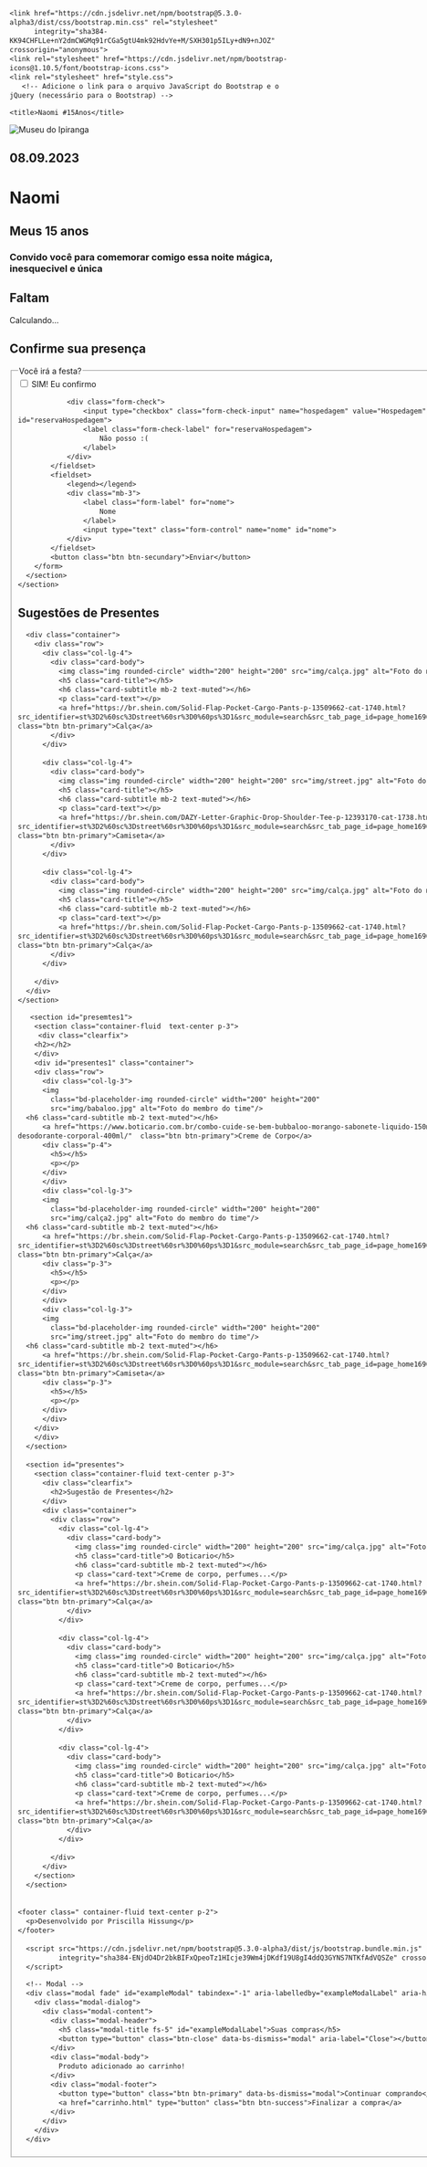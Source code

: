 <!DOCTYPE HTML>
<html lang="pt-br">

 <head>
    <meta charset="UTF-8">
    <!--  <meta charset="UTF-8">-->
    
    <link href="https://cdn.jsdelivr.net/npm/bootstrap@5.3.0-alpha3/dist/css/bootstrap.min.css" rel="stylesheet" 
          integrity="sha384-KK94CHFLLe+nY2dmCWGMq91rCGa5gtU4mk92HdvYe+M/SXH301p5ILy+dN9+nJOZ" crossorigin="anonymous">
    <link rel="stylesheet" href="https://cdn.jsdelivr.net/npm/bootstrap-icons@1.10.5/font/bootstrap-icons.css">
    <link rel="stylesheet" href="style.css">
       <!-- Adicione o link para o arquivo JavaScript do Bootstrap e o jQuery (necessário para o Bootstrap) -->
  <script src="https://code.jquery.com/jquery-3.5.1.slim.min.js"></script>
  <script src="https://cdn.jsdelivr.net/npm/@popperjs/core@2.11.6/dist/umd/popper.min.js"></script>
  <script src="https://stackpath.bootstrapcdn.com/bootstrap/4.5.2/js/bootstrap.min.js"></script> 
  <!--<link rel="stylesheet" href="https://stackpath.bootstrapcdn.com/bootstrap/4.5.2/css/bootstrap.min.css">-->
    <title>Naomi #15Anos</title>
 </head>

 <body>
          <div class="carousel-inner">
             <div class="carousel-item active">
               <img src="img/naomi3.jpg" class="d-block w-100" alt="Museu do Ipiranga">
                <div class="carousel-caption">
                    <h2>08.09.2023</h2>
                    <h1>Naomi</h1>
                    <h2>Meus 15 anos</h2>
                    <h3>Convido você para comemorar comigo essa noite mágica,
                    </br>inesquecivel e única</h3>
                 </div>
             </div>
         </div>
      </div>
   </header>

   <!--cronometro-->
   <section id="cronometro">
   <div class="container-fluid text-center p-3">
    <h1>Faltam</h1>
    <div class="display-3" id="timer">Calculando...</div>
  </div>
   <script>
    function startCountdown(endDate, display) {
      setInterval(function () {
        const now = new Date().getTime();
        const difference = endDate - now;
  
        if (difference <= 0) {
          display.textContent = "Tempo expirado!";
        } else {
          const days = Math.floor(difference / (1000 * 60 * 60 * 24));
          const hours = Math.floor((difference % (1000 * 60 * 60 * 24)) / (1000 * 60 * 60));
          const minutes = Math.floor((difference % (1000 * 60 * 60)) / (1000 * 60));
          const seconds = Math.floor((difference % (1000 * 60)) / 1000);
  
          const formattedTime = `${days}dias ${formatTimeComponent(hours)}h | ${formatTimeComponent(minutes)}m | ${formatTimeComponent(seconds)}s`;
          display.textContent = formattedTime;
        }
      }, 1000);
    }
  
    function formatTimeComponent(time) {
      return time < 10 ? `0${time}` : time;
    }
  
    window.onload = function () {
      const endDate = new Date("2023-09-08T21:00:00").getTime();
      const display = document.querySelector('#timer');
      startCountdown(endDate, display);
    };
  </script>
  </section>
  
  <!--Confirmação de Presença-->
  <section id="contato">
    <section class="container p-2">
        <h2 class="text-center">Confirme sua presença</h2>
        <form method="GET" action="">
            <fieldset>
                <legend>Você irá a festa?</legend>
                <div class="form-check">
                    <input type="checkbox" class="form-check-input" name="passagens" value="Passagens" id="compraPassagens">
                    <label class="form-check-label" for="compraPassagens">
                        SIM! Eu confirmo</label>
                
                <div class="form-check">
                    <input type="checkbox" class="form-check-input" name="hospedagem" value="Hospedagem" id="reservaHospedagem">
                    <label class="form-check-label" for="reservaHospedagem">
                        Não posso :(
                    </label>
                </div>
            </fieldset>
            <fieldset>
                <legend></legend>
                <div class="mb-3">
                    <label class="form-label" for="nome">
                        Nome
                    </label>
                    <input type="text" class="form-control" name="nome" id="nome">
                </div>   
            </fieldset>
            <button class="btn btn-secundary">Enviar</button>
        </form>
      </section>
    </section>

<!-- Presentes -->
<section id="presentes">
    <section class="container-fluid text-center p-3">
      <div class="clearfix">
        <h2>Sugestões de Presentes</h2>
      </div>
  
      <div class="container">
        <div class="row">
          <div class="col-lg-4">
            <div class="card-body">
              <img class="img rounded-circle" width="200" height="200" src="img/calça.jpg" alt="Foto do membro do time">
              <h5 class="card-title"></h5>
              <h6 class="card-subtitle mb-2 text-muted"></h6>
              <p class="card-text"></p>
              <a href="https://br.shein.com/Solid-Flap-Pocket-Cargo-Pants-p-13509662-cat-1740.html?src_identifier=st%3D2%60sc%3Dstreet%60sr%3D0%60ps%3D1&src_module=search&src_tab_page_id=page_home1690081813470&mallCode=1" class="btn btn-primary">Calça</a>
            </div>
          </div>
  
          <div class="col-lg-4">
            <div class="card-body">
              <img class="img rounded-circle" width="200" height="200" src="img/street.jpg" alt="Foto do membro do time">
              <h5 class="card-title"></h5>
              <h6 class="card-subtitle mb-2 text-muted"></h6>
              <p class="card-text"></p>
              <a href="https://br.shein.com/DAZY-Letter-Graphic-Drop-Shoulder-Tee-p-12393170-cat-1738.html?src_identifier=st%3D2%60sc%3Dstreet%60sr%3D0%60ps%3D1&src_module=search&src_tab_page_id=page_home1690081813470&mallCode=1" class="btn btn-primary">Camiseta</a>
            </div>
          </div>

          <div class="col-lg-4">
            <div class="card-body">
              <img class="img rounded-circle" width="200" height="200" src="img/calça.jpg" alt="Foto do membro do time">
              <h5 class="card-title"></h5>
              <h6 class="card-subtitle mb-2 text-muted"></h6>
              <p class="card-text"></p>
              <a href="https://br.shein.com/Solid-Flap-Pocket-Cargo-Pants-p-13509662-cat-1740.html?src_identifier=st%3D2%60sc%3Dstreet%60sr%3D0%60ps%3D1&src_module=search&src_tab_page_id=page_home1690081813470&mallCode=1" class="btn btn-primary">Calça</a>
            </div>
          </div>

        </div>
      </div>
    </section>
  </section>
  
	   <section id="presemtes1">
		<section class="container-fluid  text-center p-3">
		 <div class="clearfix">
		<h2></h2>
		</div> 
		<div id="presentes1" class="container">
		<div class="row">
		  <div class="col-lg-3">
		  <img 
			class="bd-placeholder-img rounded-circle" width="200" height="200"
			src="img/babaloo.jpg" alt="Foto do membro do time"/>
      <h6 class="card-subtitle mb-2 text-muted"></h6>
		  <a href="https://www.boticario.com.br/combo-cuide-se-bem-bubbaloo-morango-sabonete-liquido-150ml-locao-hidratante-desodorante-corporal-400ml/"  class="btn btn-primary">Creme de Corpo</a>
		  <div class="p-4">
			<h5></h5>
			<p></p>
		  </div>  
		  </div>  
		  <div class="col-lg-3">
		  <img 
			class="bd-placeholder-img rounded-circle" width="200" height="200"
			src="img/calça2.jpg" alt="Foto do membro do time"/>
      <h6 class="card-subtitle mb-2 text-muted"></h6>
		  <a href="https://br.shein.com/Solid-Flap-Pocket-Cargo-Pants-p-13509662-cat-1740.html?src_identifier=st%3D2%60sc%3Dstreet%60sr%3D0%60ps%3D1&src_module=search&src_tab_page_id=page_home1690081813470&mallCode=1"  class="btn btn-primary">Calça</a>
		  <div class="p-3">
			<h5></h5>
			<p></p>
		  </div>
		  </div>
		  <div class="col-lg-3">
		  <img 
			class="bd-placeholder-img rounded-circle" width="200" height="200"
			src="img/street.jpg" alt="Foto do membro do time"/>
      <h6 class="card-subtitle mb-2 text-muted"></h6>
		  <a href="https://br.shein.com/Solid-Flap-Pocket-Cargo-Pants-p-13509662-cat-1740.html?src_identifier=st%3D2%60sc%3Dstreet%60sr%3D0%60ps%3D1&src_module=search&src_tab_page_id=page_home1690081813470&mallCode=1" class="btn btn-primary">Camiseta</a>
		  <div class="p-3">
			<h5></h5>
			<p></p>
		  </div>
		  </div>
		</div>
		</div> 
	  </section>

      <section id="presentes">
        <section class="container-fluid text-center p-3">
          <div class="clearfix">
            <h2>Sugestão de Presentes</h2>
          </div>
          <div class="container">
            <div class="row">
              <div class="col-lg-4">
                <div class="card-body">
                  <img class="img rounded-circle" width="200" height="200" src="img/calça.jpg" alt="Foto do membro do time">
                  <h5 class="card-title">O Boticario</h5>
                  <h6 class="card-subtitle mb-2 text-muted"></h6>
                  <p class="card-text">Creme de corpo, perfumes...</p>
                  <a href="https://br.shein.com/Solid-Flap-Pocket-Cargo-Pants-p-13509662-cat-1740.html?src_identifier=st%3D2%60sc%3Dstreet%60sr%3D0%60ps%3D1&src_module=search&src_tab_page_id=page_home1690081813470&mallCode=1" class="btn btn-primary">Calça</a>
                </div>
              </div>
      
              <div class="col-lg-4">
                <div class="card-body">
                  <img class="img rounded-circle" width="200" height="200" src="img/calça.jpg" alt="Foto do membro do time">
                  <h5 class="card-title">O Boticario</h5>
                  <h6 class="card-subtitle mb-2 text-muted"></h6>
                  <p class="card-text">Creme de corpo, perfumes...</p>
                  <a href="https://br.shein.com/Solid-Flap-Pocket-Cargo-Pants-p-13509662-cat-1740.html?src_identifier=st%3D2%60sc%3Dstreet%60sr%3D0%60ps%3D1&src_module=search&src_tab_page_id=page_home1690081813470&mallCode=1" class="btn btn-primary">Calça</a>
                </div>
              </div>
    
              <div class="col-lg-4">
                <div class="card-body">
                  <img class="img rounded-circle" width="200" height="200" src="img/calça.jpg" alt="Foto do membro do time">
                  <h5 class="card-title">O Boticario</h5>
                  <h6 class="card-subtitle mb-2 text-muted"></h6>
                  <p class="card-text">Creme de corpo, perfumes...</p>
                  <a href="https://br.shein.com/Solid-Flap-Pocket-Cargo-Pants-p-13509662-cat-1740.html?src_identifier=st%3D2%60sc%3Dstreet%60sr%3D0%60ps%3D1&src_module=search&src_tab_page_id=page_home1690081813470&mallCode=1" class="btn btn-primary">Calça</a>
                </div>
              </div>
    
            </div>
          </div>
        </section>
      </section>
  

    <footer class=" container-fluid text-center p-2">
      <p>Desenvolvido por Priscilla Hissung</p>
    </footer>
      
      <script src="https://cdn.jsdelivr.net/npm/bootstrap@5.3.0-alpha3/dist/js/bootstrap.bundle.min.js" 
              integrity="sha384-ENjdO4Dr2bkBIFxQpeoTz1HIcje39Wm4jDKdf19U8gI4ddQ3GYNS7NTKfAdVQSZe" crossorigin="anonymous">
      </script>

  </body>
      
      <!-- Modal -->
      <div class="modal fade" id="exampleModal" tabindex="-1" aria-labelledby="exampleModalLabel" aria-hidden="true">
        <div class="modal-dialog">
          <div class="modal-content">
            <div class="modal-header">
              <h5 class="modal-title fs-5" id="exampleModalLabel">Suas compras</h5>
              <button type="button" class="btn-close" data-bs-dismiss="modal" aria-label="Close"></button>
            </div>
            <div class="modal-body">
              Produto adicionado ao carrinho!
            </div>
            <div class="modal-footer">
              <button type="button" class="btn btn-primary" data-bs-dismiss="modal">Continuar comprando</button>
              <a href="carrinho.html" type="button" class="btn btn-success">Finalizar a compra</a>
            </div>
          </div>
        </div>
      </div>

</html>
